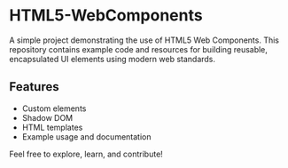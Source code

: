 # HTML5-WebComponents

A simple project demonstrating the use of HTML5 Web Components. This repository contains example code and resources for building reusable, encapsulated UI elements using modern web standards.

## Features
- Custom elements
- Shadow DOM
- HTML templates
- Example usage and documentation

Feel free to explore, learn, and contribute!